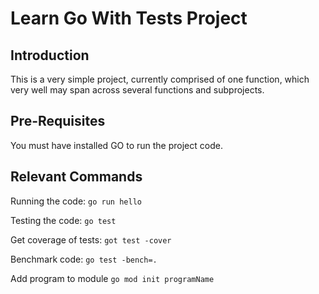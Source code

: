 # Learn Go With Tests Project

## Introduction

This is a very simple project, currently comprised of one function, which very well may span across several functions and subprojects.

## Pre-Requisites

You must have installed GO to run the project code.

## Relevant Commands

Running the code: `go run hello`

Testing the code: `go test`

Get coverage of tests: `got test -cover`

Benchmark code: `go test -bench=.`

Add program to module
`go mod init programName`

